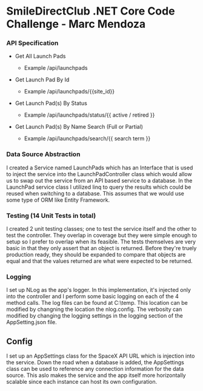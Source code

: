 # SmileDirectClub .NET Core Code Challenge - Marc Mendoza

### API Specification 
* Get All Launch Pads
  * Example <Server>/api/launchpads

* Get Launch Pad By Id
  * Example <Server>/api/launchpads/{{site_id}}

* Get Launch Pad(s) By Status
  * Example <Server>/api/launchpads/status/{{ active / retired }}

* Get Launch Pad(s) By Name Search (Full or Partial)
  * Example <Server>/api/launchpads/search/{{ search term }}

### Data Source Abstraction
I created a Service named LaunchPads which has an Interface that is used to inject the service into the LaunchPadController class which would allow us to swap out the service from an API based service to a database. In the LaunchPad service class I utilized linq to query the results which could be reused when switching to a database.  This assumes that we would use some type of ORM like Entity Framework.

### Testing (14 Unit Tests in total)
I created 2 unit testing classes;  one to test the service itself and the other to test the controller.  They overlap in coverage but they were simple enough to setup so I prefer to overlap when its feasible.  The tests themselves are very basic in that they only assert that an object is returned. Before they're truely production ready,  they should be expanded to compare that objects are equal and that the values returned are what were expected to be returned.

### Logging 
I set up NLog as the app's logger.  In this implementation, it's injected only into the controller and I perform some basic logging on each of the 4 method calls. The log files can be found at C:\temp.  This location can be modified by changning the location the nlog.config.  The verbosity can modified by changing the logging settings in the logging section of the AppSetting.json file.

## Config
I set up an AppSettings class for the SpaceX API URL which is injection into the service.  Down the road when a database is added, the AppSettings class can be used to reference any connection information for the data source.  This aslo makes the service and the app itself more horizontally scalable since each instance can host its own configuration.

